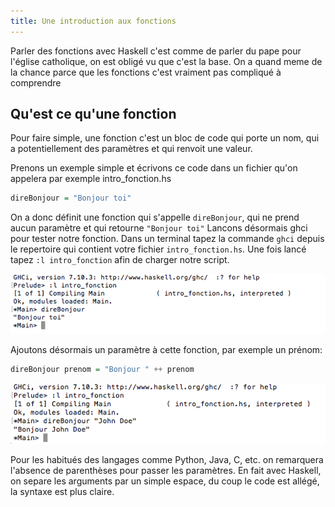 ```yaml
--- 
title: Une introduction aux fonctions
--- 
```


Parler des fonctions avec Haskell c'est comme de parler du pape pour l'église catholique, on est obligé vu que c'est la base. On a quand meme de la chance parce que les fonctions c'est vraiment pas compliqué à comprendre 

## Qu'est ce qu'une fonction 
Pour faire simple, une fonction c'est un bloc de code qui porte un nom, qui a potentiellement des paramètres et qui renvoit une valeur.  

Prenons un exemple simple et écrivons ce code dans un fichier qu'on appelera par exemple intro_fonction.hs
```haskell
direBonjour = "Bonjour toi"
```
On a donc définit une fonction qui s'appelle `direBonjour`, qui ne prend aucun paramètre et qui retourne `"Bonjour toi"`
Lancons désormais ghci pour tester notre fonction. Dans un terminal tapez la commande `ghci` depuis le repertoire qui contient votre fichier `intro_fonction.hs`. Une fois lancé tapez `:l intro_fonction` afin de charger notre script.

![fig1. Notre première fonction Haskell](/images/1.png)


Ajoutons désormais un paramètre à cette fonction, par exemple un prénom:
```haskell
direBonjour prenom = "Bonjour " ++ prenom
```

![fig2. Notre première fonction Haskell avec un paramètre](/images/2.png)

Pour les habitués des langages comme Python, Java, C, etc. on remarquera l'absence de parenthèses pour passer les paramètres. En fait avec Haskell, on separe les arguments par un simple espace, du coup le code est allégé, la syntaxe est plus claire.

